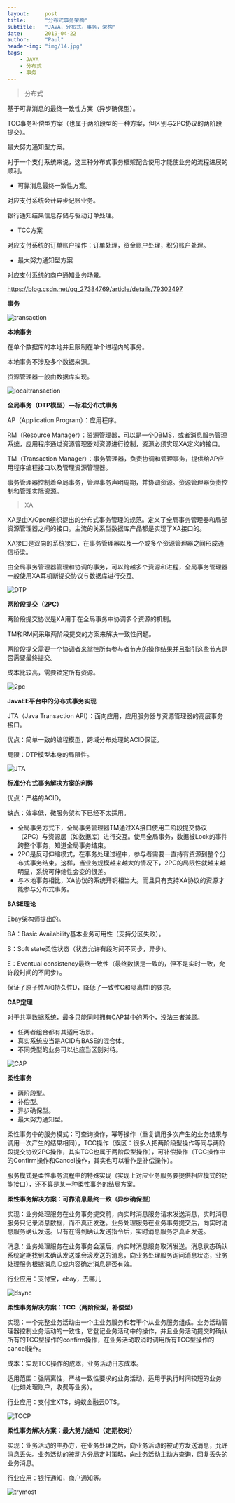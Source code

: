 ```yaml
---
layout:     post
title:      "分布式事务架构"
subtitle:   "JAVA，分布式，事务，架构"
date:       2019-04-22
author:     "Paul"
header-img: "img/14.jpg"
tags:
    - JAVA
    - 分布式
    - 事务
---
```




> 分布式

基于可靠消息的最终一致性方案（异步确保型）。

TCC事务补偿型方案（也属于两阶段型的一种方案，但区别与2PC协议的两阶段提交）。

最大努力通知型方案。



对于一个支付系统来说，这三种分布式事务框架配合使用才能使业务的流程进展的顺利。

* 可靠消息最终一致性方案。

对应支付系统会计异步记账业务。

银行通知结果信息存储与驱动订单处理。

* TCC方案

对应支付系统的订单账户操作：订单处理，资金账户处理，积分账户处理。

* 最大努力通知型方案

对应支付系统的商户通知业务场景。

https://blog.csdn.net/qq_27384769/article/details/79302497

**事务**

![transaction](/imgblog/transaction.png)

**本地事务**

在单个数据库的本地并且限制在单个进程内的事务。

本地事务不涉及多个数据来源。

资源管理器一般由数据库实现。

![localtransaction](/imgblog/localtransaction.png)

**全局事务（DTP模型）—标准分布式事务**

AP（Application Program）：应用程序。

RM（Resource Manager）：资源管理器，可以是一个DBMS，或者消息服务管理系统，应用程序通过资源管理器对资源进行控制，资源必须实现XA定义的接口。

TM（Transaction Manager）：事务管理器，负责协调和管理事务，提供给AP应用程序编程接口以及管理资源管理器。

事务管理器控制着全局事务，管理事务声明周期，并协调资源。资源管理器负责控制和管理实际资源。

> XA

XA是由X/Open组织提出的分布式事务管理的规范。定义了全局事务管理器和局部资源管理器之间的接口。主流的关系型数据库产品都是实现了XA接口的。

XA接口是双向的系统接口，在事务管理器以及一个或多个资源管理器之间形成通信桥梁。

由全局事务管理器管理和协调的事务，可以跨越多个资源和进程，全局事务管理器一般使用XA耳机断提交协议与数据库进行交互。

![DTP](/imgblog/DTP.png)



**两阶段提交（2PC）**

两阶段提交协议是XA用于在全局事务中协调多个资源的机制。

TM和RM间采取两阶段提交的方案来解决一致性问题。

两阶段提交需要一个协调者来掌控所有参与者节点的操作结果并且指引这些节点是否需要最终提交。

成本比较高，需要锁定所有资源。

![2pc](/imgblog/2pc.png)



**JavaEE平台中的分布式事务实现**

JTA（Java Transaction API）：面向应用，应用服务器与资源管理器的高层事务接口。

优点：简单一致的编程模型，跨域分布处理的ACID保证。

局限：DTP模型本身的局限性。

![JTA](/imgblog/JTA.png)



**标准分布式事务解决方案的利弊**

优点：严格的ACID。

缺点：效率低，微服务架构下已经不太适用。

* 全局事务方式下，全局事务管理器TM通过XA接口使用二阶段提交协议（2PC）与资源层（如数据库）进行交互。使用全局事务，数据被Lock的事件跨整个事务，知道全局事务结束。
* 2PC是反可伸缩模式，在事务处理过程中，参与者需要一直持有资源到整个分布式事务结束。这样，当业务规模越来越大的情况下，2PC的局限性就越来越明显，系统可伸缩性会变的很差。
* 与本地事务相比，XA协议的系统开销相当大。而且只有支持XA协议的资源才能参与分布式事务。



**BASE理论**

Ebay架构师提出的。

BA：Basic Availability基本业务可用性（支持分区失败）。

S：Soft state柔性状态（状态允许有段时间不同步，异步）。

E：Eventual consistency最终一致性（最终数据是一致的，但不是实时一致，允许段时间的不同步）。

保证了原子性A和持久性D，降低了一致性C和隔离性I的要求。



**CAP定理**

对于共享数据系统，最多只能同时拥有CAP其中的两个，没法三者兼顾。

* 任两者组合都有其适用场景。
* 真实系统应当是ACID与BASE的混合体。
* 不同类型的业务可以也应当区别对待。

![CAP](/imgblog/CAP.png)



**柔性事务**

* 两阶段型。
* 补偿型。
* 异步确保型。
* 最大努力通知型。

柔性事务中的服务模式：可查询操作，幂等操作（重复调用多次产生的业务结果与调用一次产生的结果相同），TCC操作（误区：很多人把两阶段型操作等同与两阶段提交协议2PC操作，其实TCC也属于两阶段型操作），可补偿操作（TCC操作中的Confirm操作和Cancel操作，其实也可以看作是补偿操作）。

服务模式是柔性事务流程中的特殊实现（实现上对应业务服务要提供相应模式的功能接口），还不算是某一种柔性事务的结局方案。



**柔性事务解决方案：可靠消息最终一致（异步确保型）**

实现：业务处理服务在业务事务提交前，向实时消息服务请求发送消息，实时消息服务只记录消息数据，而不真正发送。业务处理服务在业务事务提交后，向实时消息服务确认发送。只有在得到确认发送指令后，实时消息服务才真正发送。

消息：业务处理服务在业务事务会滚后，向实时消息服务取消发送。消息状态确认系统定期找到未确认发送或会滚发送的消息，向业务处理服务询问消息状态，业务处理服务根据消息ID或内容确定消息是否有效。

行业应用：支付宝，ebay，去哪儿

![dsync](/imgblog/dsync.png)



**柔性事务解决方案：TCC（两阶段型，补偿型）**

实现：一个完整业务活动由一个主业务服务和若干个从业务服务组成。业务活动管理器控制业务活动的一致性，它登记业务活动中的操作，并且业务活动提交时确认所有的TCC型操作的confirm操作，在业务活动取消时调用所有TCC型操作的cancel操作。

成本：实现TCC操作的成本，业务活动日志成本。

适用范围：强隔离性，严格一致性要求的业务活动，适用于执行时间较短的业务（比如处理账户，收费等业务）。

行业应用：支付宝XTS，蚂蚁金融云DTS。

![TCCP](/imgblog/TCCP.png)



**柔性事务解决方案：最大努力通知（定期校对）**

实现：业务活动的主办方，在业务处理之后，向业务活动的被动方发送消息，允许消息丢失。业务活动的被动方分局定时策略，向业务活动主动方查询，回复丢失的业务消息。

行业应用：银行通知，商户通知等。

![trymost](/imgblog/trymost.png)

